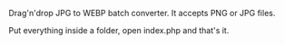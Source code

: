 Drag'n'drop JPG to WEBP batch converter. It accepts PNG or JPG files.

Put everything inside a folder, open index.php and that's it.
